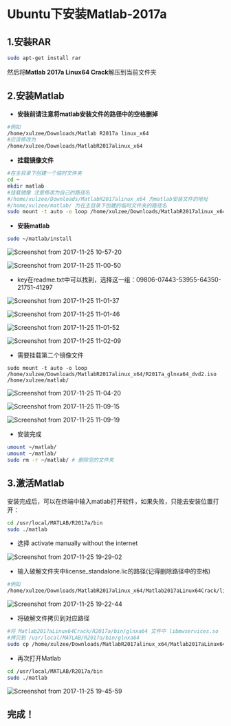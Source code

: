 # Ubuntu下安装Matlab-2017a
## 1.安装RAR
```bash {.line-numbers}
sudo apt-get install rar
```
然后将**Matlab 2017a Linux64 Crack**解压到当前文件夹

## 2.安装Matlab
- **安装前请注意将matlab安装文件的路径中的空格删掉**
```bash {.line-numbers}
#例如
/home/xulzee/Downloads/Matlab R2017a linux_x64
#应该修改为
/home/xulzee/Downloads/MatlabR2017alinux_x64
```
- **挂载镜像文件**
```bash {.line-numbers}
#在主目录下创建一个临时文件夹
cd ~
mkdir matlab
#挂载镜像 注意修改为自己的路径名
#/home/xulzee/Downloads/MatlabR2017alinux_x64 为matlab安装文件的地址
#/home/xulzee/matlab/ 为在主目录下创建的临时文件夹的路径名
sudo mount -t auto -o loop /home/xulzee/Downloads/MatlabR2017alinux_x64/R2017a_glnxa64_dvd1.iso /home/xulzee/matlab/
```

- **安装matlab**
```bash {.line-numbers}
sudo ~/matlab/install
```
![Screenshot from 2017-11-25 10-57-20](https://i.loli.net/2017/11/25/5a18dca6c2b0f.png)

![Screenshot from 2017-11-25 11-00-50](https://i.loli.net/2017/11/25/5a18e0625b75f.png)

- key在readme.txt中可以找到，选择这一组：09806-07443-53955-64350-21751-41297

![Screenshot from 2017-11-25 11-01-37](https://i.loli.net/2017/11/25/5a18e06bb3165.png)

![Screenshot from 2017-11-25 11-01-46](https://i.loli.net/2017/11/25/5a18e076e4d92.png)

![Screenshot from 2017-11-25 11-01-52](https://i.loli.net/2017/11/25/5a18e09b5b85a.png)

![Screenshot from 2017-11-25 11-02-09](https://i.loli.net/2017/11/25/5a18e0a39968d.png)
- 需要挂载第二个镜像文件
```
sudo mount -t auto -o loop /home/xulzee/Downloads/MatlabR2017alinux_x64/R2017a_glnxa64_dvd2.iso /home/xulzee/matlab/
```

![Screenshot from 2017-11-25 11-04-20](https://i.loli.net/2017/11/25/5a18e0abb02f9.png)

![Screenshot from 2017-11-25 11-09-15](https://i.loli.net/2017/11/25/5a18e0b3644e4.png)

![Screenshot from 2017-11-25 11-09-19](https://i.loli.net/2017/11/25/5a18e0ba0262a.png)

- 安装完成
```bash {.line-numbers}
umount ~/matlab/
umount ~/matlab/
sudo rm -r ~/matlab/ # 删除空的文件夹
```

## 3.激活Matlab
安装完成后，可以在终端中输入matlab打开软件，如果失败，只能去安装位置打开：

```bash {.line-numbers}
cd /usr/local/MATLAB/R2017a/bin
sudo ./matlab
```
- 选择 activate manually without the internet

![Screenshot from 2017-11-25 19-29-02](https://i.loli.net/2017/11/25/5a19543127268.png)

- 输入破解文件夹中license_standalone.lic的路径(记得删除路径中的空格)

```bash {.line-numbers}
#例如
/home/xulzee/Downloads/MatlabR2017alinux_x64/Matlab2017aLinux64Crack/license_standalone.lic
```

![Screenshot from 2017-11-25 19-22-44](https://i.loli.net/2017/11/25/5a195394b4fb8.png)

- 将破解文件拷贝到对应路径

```bash {.line-numbers}
#将 Matlab2017aLinux64Crack/R2017a/bin/glnxa64 文件中 libmwservices.so
#拷贝到 /usr/local/MATLAB/R2017a/bin/glnxa64
sudo cp /home/xulzee/Downloads/MatlabR2017alinux_x64/Matlab2017aLinux64Crack/R2017a/bin/glnxa64/libmwservices.so /usr/local/MATLAB/R2017a/bin/glnxa64
```

- 再次打开Matlab

```bash {.line-numbers}
cd /usr/local/MATLAB/R2017a/bin
sudo ./matlab
```
![Screenshot from 2017-11-25 19-45-59](https://i.loli.net/2017/11/25/5a19581b0eaab.png)

## 完成！
